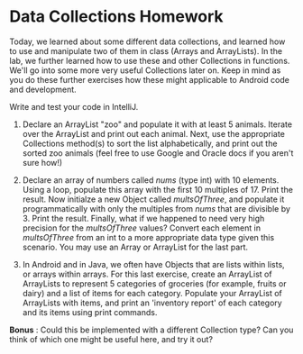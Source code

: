# Data Collections Homework

Today, we learned about some different data collections, and learned how to use and manipulate two of them in class (Arrays and ArrayLists). In the lab, we further learned how to use these and other Collections in functions. We'll go into some more very useful Collections later on. Keep in mind as you do these further exercises how these might applicable to Android code and development.

Write and test your code in IntelliJ.

1) Declare an ArrayList "zoo" and populate it with at least 5 animals. Iterate over the ArrayList and print out each animal. Next, use the appropriate Collections method(s) to sort the list alphabetically, and print out the sorted zoo animals (feel free to use Google and Oracle docs if you aren't sure how!)

2) Declare an array of numbers called _nums_ (type int) with 10 elements. Using a loop, populate this array with the first 10 multiples of 17. Print the result. Now initialze a new Object called _multsOfThree_, and populate it programmatically with only the multiples from _nums_ that are divisible by 3. Print the result. Finally, what if we happened to need very high precision for the _multsOfThree_ values? Convert each element in _multsOfThree_ from an int to a more appropriate data type given this scenario. You may use an Array or ArrayList for the last part.

3) In Android and in Java, we often have Objects that are lists within lists, or arrays within arrays. For this last exercise, create an ArrayList of ArrayLists to represent 5 categories of groceries (for example, fruits or dairy) and a list of items for each category. Populate your ArrayList of ArrayLists with items, and print an 'inventory report' of each category and its items using print commands. 

**Bonus** : Could this be implemented with a different Collection type? Can you think of which one might be useful here, and try it out?


